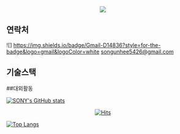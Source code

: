 
<div align="center">
  <img src="https://github.comNICESONY/NICESONY/assets/101691440/92118a53-c5b6-40bc-b130-bf8c398d7b51" />
</div>

## 연락처


  ![] https://img.shields.io/badge/Gmail-D14836?style=for-the-badge&logo=gmail&logoColor=white
 songunhee5426@gmail.com
## 기술스택

##대외활동

[![SONY's GitHub stats](https://github-readme-stats.vercel.app/api?username=NICESONY)](https://github.com/anuraghazra/github-readme-stats)
  <div align=center>
  
	
[![Hits](https://hits.seeyoufarm.com/api/count/incr/badge.svg?url=https%3A%2F%2Fgithub.com%2FNICESONY%2F&count_bg=%23D7FA2E&title_bg=%23555555&icon=&icon_color=%23E7E7E7&title=hits&edge_flat=false)](https://hits.seeyoufarm.com)
  </div>


[![Top Langs](https://github-readme-stats.vercel.app/api/top-langs/?username=yohan050605)](https://github.com/anuraghazra/github-readme-stats)
